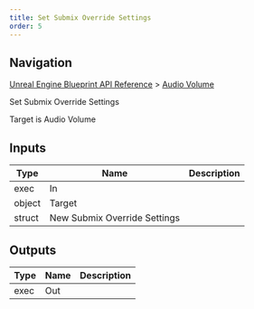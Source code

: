 ```yaml
---
title: Set Submix Override Settings
order: 5
---
```

## Navigation

[Unreal Engine Blueprint API Reference](https://dev.epicgames.com/documentation/en-us/unreal-engine/BlueprintAPI) > [Audio Volume](https://dev.epicgames.com/documentation/en-us/unreal-engine/BlueprintAPI/AudioVolume)

Set Submix Override Settings

Target is Audio Volume

## Inputs

| Type | Name | Description |
| --- | --- | --- |
| exec | In |  |
| object | Target |  |
| struct | New Submix Override Settings |  |

## Outputs

| Type | Name | Description |
| --- | --- | --- |
| exec | Out |  |
